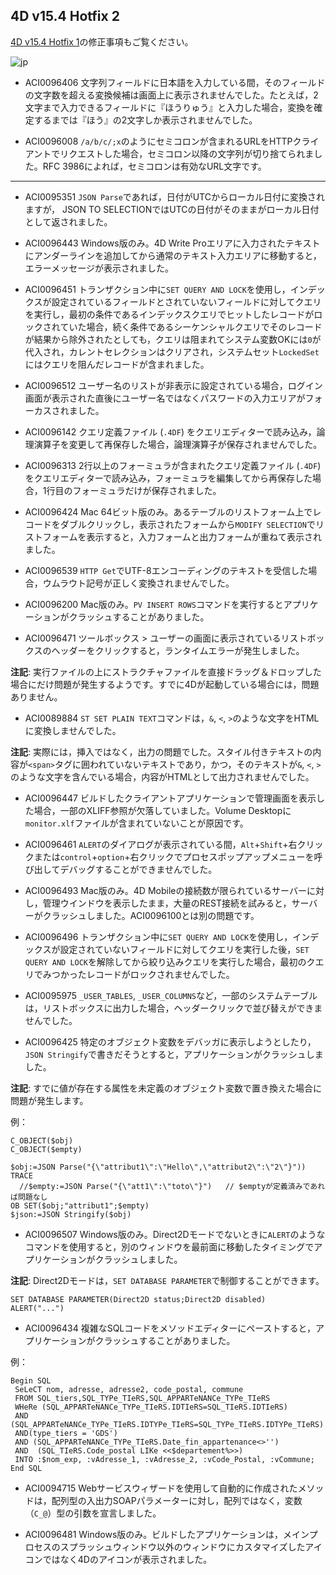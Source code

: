 4D v15.4 Hotfix 2
---

[4D v15.4 Hotfix 1](https://github.com/4D-JP/release-notes/tree/master/v15/15.4/hf1)の修正事項もご覧ください。

![jp](https://cloud.githubusercontent.com/assets/10509075/16182979/016305e0-36e7-11e6-816b-2335cc6f0abb.png)

* ACI0096406 文字列フィールドに日本語を入力している間，そのフィールドの文字数を超える変換候補は画面上に表示されませんでした。たとえば，2文字まで入力できるフィールドに『ほうりゅう』と入力した場合，変換を確定するまでは『ほう』の2文字しか表示されませんでした。

* ACI0096008 ``/a/b/c/;x``のようにセミコロンが含まれるURLをHTTPクライアントでリクエストした場合，セミコロン以降の文字列が切り捨てられました。RFC 3986によれば，セミコロンは有効なURL文字です。

---

* ACI0095351 ``JSON Parse``であれば，日付がUTCからローカル日付に変換されますが， JSON TO SELECTIONではUTCの日付がそのままがローカル日付として返されました。

* ACI0096443 Windows版のみ。4D Write Proエリアに入力されたテキストにアンダーラインを追加してから通常のテキスト入力エリアに移動すると，エラーメッセージが表示されました。

* ACI0096451 トランザクション中に``SET QUERY AND LOCK``を使用し，インデックスが設定されているフィールドとされていないフィールドに対してクエリを実行し，最初の条件であるインデックスクエリでヒットしたレコードがロックされていた場合，続く条件であるシーケンシャルクエリでそのレコードが結果から除外されたとしても，クエリは阻まれてシステム変数OKには``0``が代入され，カレントセレクションはクリアされ，システムセット``LockedSet``にはクエリを阻んだレコードが含まれました。

* ACI0096512 ユーザー名のリストが非表示に設定されている場合，ログイン画面が表示された直後にユーザー名ではなくパスワードの入力エリアがフォーカスされました。

* ACI0096142 クエリ定義ファイル (``.4DF``) をクエリエディターで読み込み，論理演算子を変更して再保存した場合，論理演算子が保存されませんでした。

* ACI0096313 2行以上のフォーミュラが含まれたクエリ定義ファイル (``.4DF``) をクエリエディターで読み込み，フォーミュラを編集してから再保存した場合，1行目のフォーミュラだけが保存されました。

* ACI0096424	Mac 64ビット版のみ。あるテーブルのリストフォーム上でレコードをダブルクリックし，表示されたフォームから``MODIFY SELECTION``でリストフォームを表示すると，入力フォームと出力フォームが重ねて表示されました。

* ACI0096539 ``HTTP Get``でUTF-8エンコーディングのテキストを受信した場合，ウムラウト記号が正しく変換されませんでした。

* ACI0096200 Mac版のみ。``PV INSERT ROWS``コマンドを実行するとアプリケーションがクラッシュすることがありました。

* ACI0096471 ツールボックス > ユーザーの画面に表示されているリストボックスのヘッダーをクリックすると，ランタイムエラーが発生しました。

**注記**: 実行ファイルの上にストラクチャファイルを直接ドラッグ＆ドロップした場合にだけ問題が発生するようです。すでに4Dが起動している場合には，問題ありません。

* ACI0089884 ``ST SET PLAIN TEXT``コマンドは，``&``, ``<``, ``>``のような文字をHTMLに変換しませんでした。

**注記**: 実際には，挿入ではなく，出力の問題でした。スタイル付きテキストの内容が``<span>``タグに囲われていないテキストであり，かつ，そのテキストが``&``, ``<``, ``>``のような文字を含んでいる場合，内容がHTMLとして出力されませんでした。

* ACI0096447 ビルドしたクライアントアプリケーションで管理画面を表示した場合，一部のXLIFF参照が欠落していました。Volume Desktopに``monitor.xlf``ファイルが含まれていないことが原因です。

* ACI0096461 ``ALERT``のダイアログが表示されている間，``Alt``+``Shift``+右クリックまたは``control``+``option``+右クリックでプロセスポップアップメニューを呼び出してデバッグすることができませんでした。

* ACI0096493 Mac版のみ。4D Mobileの接続数が限られているサーバーに対し，管理ウインドウを表示したまま，大量のREST接続を試みると，サーバーがクラッシュしました。ACI0096100とは別の問題です。

* ACI0096496 トランザクション中に``SET QUERY AND LOCK``を使用し，インデックスが設定されていないフィールドに対してクエリを実行した後，``SET QUERY AND LOCK``を解除してから絞り込みクエリを実行した場合，最初のクエリでみつかったレコードがロックされませんでした。

* ACI0095975 ``_USER_TABLES``, ``_USER_COLUMNS``など，一部のシステムテーブルは，リストボックスに出力した場合，ヘッダークリックで並び替えができませんでした。

* ACI0096425 特定のオブジェクト変数をデバッガに表示しようとしたり，``JSON Stringify``で書きだそうとすると，アプリケーションがクラッシュしました。

**注記**: すでに値が存在する属性を未定義のオブジェクト変数で置き換えた場合に問題が発生します。

例：

```
C_OBJECT($obj)
C_OBJECT($empty)

$obj:=JSON Parse("{\"attribut1\":\"Hello\",\"attribut2\":\"2\"}"))
TRACE
  //$empty:=JSON Parse("{\"att1\":\"toto\"}")	// $emptyが定義済みであれば問題なし
OB SET($obj;"attribut1";$empty)
$json:=JSON Stringify($obj)
```

* ACI0096507 Windows版のみ。Direct2Dモードでないときに``ALERT``のようなコマンドを使用すると，別のウィンドウを最前面に移動したタイミングでアプリケーションがクラッシュしました。

**注記**: Direct2Dモードは，``SET DATABASE PARAMETER``で制御することができます。

```
SET DATABASE PARAMETER(Direct2D status;Direct2D disabled)
ALERT("...")
```

* ACI0096434 複雑なSQLコードをメソッドエディターにペーストすると，アプリケーションがクラッシュすることがありました。

例：

```
Begin SQL
 SeLeCT nom, adresse, adresse2, code_postal, commune
 FROM SQL_tiers,SQL_TYPe_TIeRS,SQL_APPARTeNANCe_TYPe_TIeRS
 WHeRe (SQL_APPARTeNANCe_TYPe_TIeRS.IDTIeRS=SQL_TIeRS.IDTIeRS)
 AND (SQL_APPARTeNANCe_TYPe_TIeRS.IDTYPe_TIeRS=SQL_TYPe_TIeRS.IDTYPe_TIeRS)
 AND(type_tiers = 'GDS')
 AND (SQL_APPARTeNANCe_TYPe_TIeRS.Date_fin_appartenance<>'')
 AND  (SQL_TIeRS.Code_postal LIKe <<$departement%>>)
 INTO :$nom_exp, :vAdresse_1, :vAdresse_2, :vCode_Postal, :vCommune;
End SQL
```

* ACI0094715 Webサービスウィザードを使用して自動的に作成されたメソッドは，配列型の入出力SOAPパラメーターに対し，配列ではなく，変数（``C_@``）型の引数を宣言しました。

* ACI0096481 Windows版のみ。ビルドしたアプリケーションは，メインプロセスのスプラッシュウィンドウ以外のウィンドウにカスタマイズしたアイコンではなく4Dのアイコンが表示されました。
